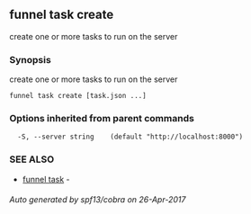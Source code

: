 ## funnel task create

create one or more tasks to run on the server

### Synopsis


create one or more tasks to run on the server

```
funnel task create [task.json ...]
```

### Options inherited from parent commands

```
  -S, --server string    (default "http://localhost:8000")
```

### SEE ALSO
* [funnel task](funnel_task.md)	 - 

###### Auto generated by spf13/cobra on 26-Apr-2017
